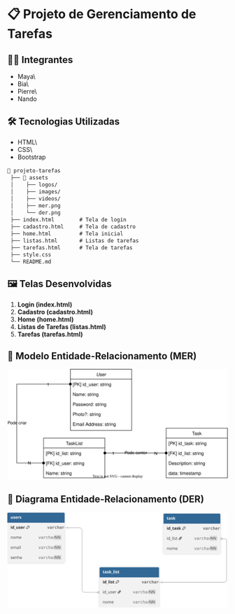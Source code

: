 # 📋 Projeto de Gerenciamento de Tarefas

## 👩‍💻 Integrantes

-   Maya\
-   Bia\
-   Pierre\
-   Nando

## 🛠️ Tecnologias Utilizadas

-   HTML\
-   CSS\
-   Bootstrap

```
📂 projeto-tarefas
 ├── 📂 assets
 │    ├── logos/
 │    ├── images/
 │    ├── videos/
 │    ├── mer.png
 │    └── der.png
 ├── index.html        # Tela de login
 ├── cadastro.html     # Tela de cadastro
 ├── home.html         # Tela inicial
 ├── listas.html       # Listas de tarefas
 ├── tarefas.html      # Tela de tarefas
 ├── style.css
 └── README.md
```

## 🖼️ Telas Desenvolvidas

1.  **Login (index.html)**
2.  **Cadastro (cadastro.html)**
3.  **Home (home.html)**
4.  **Listas de Tarefas (listas.html)**
5.  **Tarefas (tarefas.html)**

## 📌 Modelo Entidade-Relacionamento (MER)

![MER](./assets\taks.drawio.svg)

## 📌 Diagrama Entidade-Relacionamento (DER)

![DER](./assets\task_der.svg)